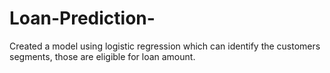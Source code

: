 # Loan-Prediction-
Created a model using logistic regression which can identify the customers segments, those are eligible for loan amount. 

